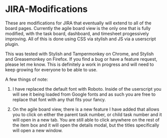 JIRA-Modifications
==================

These are modifications for JIRA that eventually will extend to all of the board pages. Currently the agile board view is the only one that is fully modified, with the task board, dashboard, and timesheet progessively improving. All of this is done using CSS via stylish and JS via a userscript plugin.

This was tested with Stylish and Tampermonkey on Chrome, and Stylish and Greasemonkey on Firefox. If you find a bug or have a feature request, please let me know. This is definitely a work in progress and will need to keep growing for everyone to be able to use.

A few things of note:

1) I have replaced the default font with Roboto. Inside of the userscript you will see it being loaded from Google fonts and as such you are free to replace that font with any that fits your fancy.

2) On the agile board view, there is a new feature I have added that allows you to click on either the parent task number, or child task number and it will open in a new tab. You are still able to click anywhere on the rest of the item box and it will open the details modal, but the titles specifically will open a new window.

